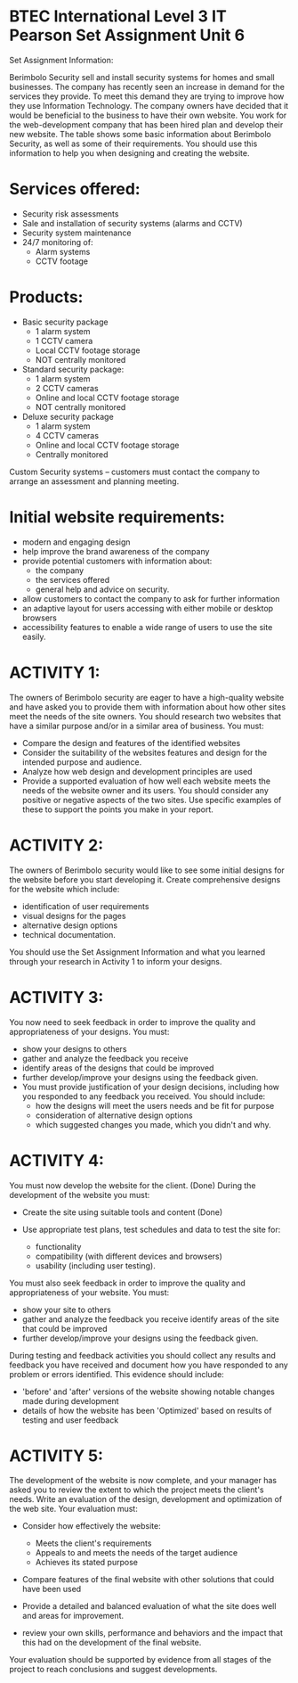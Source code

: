 # BTEC International Level 3 IT Pearson Set Assignment Unit 6

Set Assignment Information:

Berimbolo Security sell and install security systems for homes and small businesses. The company has recently seen an increase in demand for the services they provide. To meet this demand they are trying to improve how they use Information Technology.
The company owners have decided that it would be beneficial to the business to have their own website. You work for the web-development company that has been hired plan and develop their new website.
The table shows some basic information about Berimbolo Security, as well as some of their requirements. You should use this information to help you when designing and creating the website.

# Services offered:

-   Security risk assessments
-   Sale and installation of security systems (alarms and CCTV)
-   Security system maintenance
-   24/7 monitoring of:
    -   Alarm systems
    -   CCTV footage

# Products:

-   Basic security package
    -   1 alarm system
    -   1 CCTV camera
    -   Local CCTV footage storage
    -   NOT centrally monitored
-   Standard security package:
    -   1 alarm system
    -   2 CCTV cameras
    -   Online and local CCTV footage storage
    -   NOT centrally monitored
-   Deluxe security package
    -   1 alarm system
    -   4 CCTV cameras
    -   Online and local CCTV footage storage
    -   Centrally monitored

Custom Security systems – customers must contact the company to arrange an assessment and planning meeting.

# Initial website requirements:

-   modern and engaging design
-   help improve the brand awareness of the company
-   provide potential customers with information about:
    -   the company
    -   the services offered
    -   general help and advice on security.
-   allow customers to contact the company to ask for further information
-   an adaptive layout for users accessing with either mobile or desktop browsers
-   accessibility features to enable a wide range of users to use the site easily.

# ACTIVITY 1:

The owners of Berimbolo security are eager to have a high-quality website and have asked you to provide them with information about how other sites meet the needs of the site owners.
You should research two websites that have a similar purpose and/or in a similar area of business.
You must:

-   Compare the design and features of the identified websites
-   Consider the suitability of the websites features and design for the intended purpose and audience.
-   Analyze how web design and development principles are used
-   Provide a supported evaluation of how well each website meets the needs of the website owner and its users.
    You should consider any positive or negative aspects of the two sites. Use specific examples of these to support the points you make in your report.

# ACTIVITY 2:

The owners of Berimbolo security would like to see some initial designs for the website before you start developing it.
Create comprehensive designs for the website which include:

-   identification of user requirements
-   visual designs for the pages
-   alternative design options
-   technical documentation.

You should use the Set Assignment Information and what you learned through your research in Activity 1 to inform your designs.

# ACTIVITY 3:

You now need to seek feedback in order to improve the quality and appropriateness of your designs. You must:

-   show your designs to others
-   gather and analyze the feedback you receive
-   identify areas of the designs that could be improved
-   further develop/improve your designs using the feedback given.
-   You must provide justification of your design decisions, including how you responded to any feedback you received. You should include:
    -   how the designs will meet the users needs and be fit for purpose
    -   consideration of alternative design options
    -   which suggested changes you made, which you didn't and why.

# ACTIVITY 4:

You must now develop the website for the client. (Done)
During the development of the website you must:

-   Create the site using suitable tools and content (Done)
-   Use appropriate test plans, test schedules and data to test the site for:

    -   functionality
    -   compatibility (with different devices and browsers)
    -   usability (including user testing).

You must also seek feedback in order to improve the quality and appropriateness of your website. You must:

-   show your site to others
-   gather and analyze the feedback you receive identify areas of the site that could be improved
-   further develop/improve your designs using the feedback given.

During testing and feedback activities you should collect any results and feedback you have received and document how you have responded to any problem or errors identified. This evidence should include:

-   'before' and 'after' versions of the website showing notable changes made during development
-   details of how the website has been 'Optimized' based on results of testing and user feedback

# ACTIVITY 5:

The development of the website is now complete, and your manager has asked you to review the extent to which the project meets the client's needs.
Write an evaluation of the design, development and optimization of the web site. Your evaluation must:

-   Consider how effectively the website:

    -   Meets the client's requirements
    -   Appeals to and meets the needs of the target audience
    -   Achieves its stated purpose

-   Compare features of the final website with other solutions that could have been used
-   Provide a detailed and balanced evaluation of what the site does well and areas for improvement.
-   review your own skills, performance and behaviors and the impact that this had on the development of the final website.

Your evaluation should be supported by evidence from all stages of the project to reach conclusions and suggest developments.
